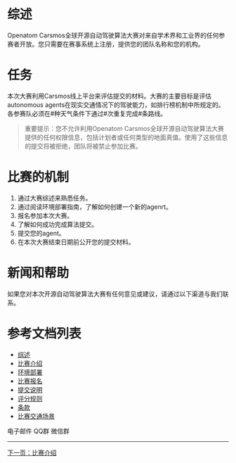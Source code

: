 <span id="readme"></span>

# 综述
Openatom Carsmos全球开源自动驾驶算法大赛对来自学术界和工业界的任何参赛者开放。您只需要在赛事系统上注册，提供您的团队名称和您的机构。
# 任务
本次大赛利用Carsmos线上平台来评估提交的材料。大赛的主要目标是评估autonomous agents在现实交通情况下的驾驶能力，如排行榜机制中所规定的。各参赛队必须在#种天气条件下通过#次重复完成#条路线。

> 重要提示：您不允许利用Openatom Carsmos全球开源自动驾驶算法大赛提供的任何权限信息，包括计划者或任何类型的地面真值。使用了这些信息的提交将被拒绝，团队将被禁止参加比赛。

# 比赛的机制
1. 通过大赛综述来熟悉任务。
2. 通过阅读环境部署指南，了解如何创建一个新的agenrt。
3. 报名参加本次大赛。
4. 了解如何成功完成算法提交。
5. 提交您的agent。
6. 在本次大赛结束日期前公开您的提交材料。

# 新闻和帮助
如果您对本次开源自动驾驶算法大赛有任何意见或建议，请通过以下渠道与我们联系。

# 参考文档列表
- [综述](https://seekerxc.github.io/#/readme)
- [比赛介绍](https://seekerxc.github.io/#/overview)
- [环境部署](https://seekerxc.github.io/#/install)
- [比赛报名](https://seekerxc.github.io/#/register)
- [提交说明](https://seekerxc.github.io/#/submit)
- [评分规则](https://seekerxc.github.io/#/rules)
- [条款](https://seekerxc.github.io/#/clause)
- [比赛交通场景](https://seekerxc.github.io/#/scenarios)

电子邮件
QQ群
微信群

---
[下一页：比赛介绍](https://seekerxc.github.io/#/overview)